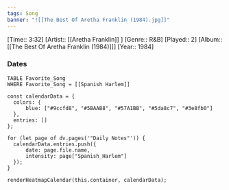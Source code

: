 ```yaml
---
tags: Song  
banner: "![[The Best Of Aretha Franklin (1984).jpg]]"
---
```

[Time:: 3:32]
[Artist:: [[Aretha Franklin]] ]
[Genre:: R&B]
[Played:: 2]
[Album:: [[The Best Of Aretha Franklin (1984)]]]
[Year:: 1984]
### Dates
````dataview
TABLE Favorite_Song
WHERE Favorite_Song = [[Spanish Harlem]]
````

  ```dataviewjs
const calendarData = { 
	colors: { 
		blue: ["#9ccfd8", "#5BAAB8", "#57A1BB", "#5da8c7", "#3e8fb0"] 
	}, 
	entries: [] 
}; 

for (let page of dv.pages('"Daily Notes"')) { 
	calendarData.entries.push({ 
		date: page.file.name, 
		intensity: page["Spanish_Harlem"]
	}); 
} 

renderHeatmapCalendar(this.container, calendarData);
```

